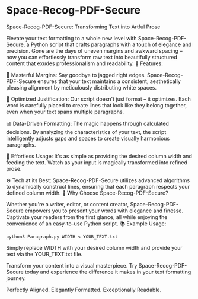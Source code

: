 # Space-Recog-PDF-Secure

Space-Recog-PDF-Secure: Transforming Text into Artful Prose

Elevate your text formatting to a whole new level with Space-Recog-PDF-Secure, a Python script that crafts paragraphs with a touch of elegance and precision. Gone are the days of uneven margins and awkward spacing – now you can effortlessly transform raw text into beautifully structured content that exudes professionalism and readability.
🚀 Features:

📜 Masterful Margins: Say goodbye to jagged right edges. Space-Recog-PDF-Secure ensures that your text maintains a consistent, aesthetically pleasing alignment by meticulously distributing white spaces.

🧠 Optimized Justification: Our script doesn't just format – it optimizes. Each word is carefully placed to create lines that look like they belong together, even when your text spans multiple paragraphs.

📊 Data-Driven Formatting: The magic happens through calculated decisions. By analyzing the characteristics of your text, the script intelligently adjusts gaps and spaces to create visually harmonious paragraphs.

📝 Effortless Usage: It's as simple as providing the desired column width and feeding the text. Watch as your input is magically transformed into refined prose.

⚙️ Tech at its Best: Space-Recog-PDF-Secure utilizes advanced algorithms to dynamically construct lines, ensuring that each paragraph respects your defined column width.
🌟 Why Choose Space-Recog-PDF-Secure?

Whether you're a writer, editor, or content creator, Space-Recog-PDF-Secure empowers you to present your words with elegance and finesse. Captivate your readers from the first glance, all while enjoying the convenience of an easy-to-use Python script.
📚 Example Usage:

```python3 Paragraph.py WIDTH < YOUR_TEXT.txt ```

Simply replace WIDTH with your desired column width and provide your text via the YOUR_TEXT.txt file.

Transform your content into a visual masterpiece. Try Space-Recog-PDF-Secure today and experience the difference it makes in your text formatting journey.

Perfectly Aligned. Elegantly Formatted. Exceptionally Readable.
